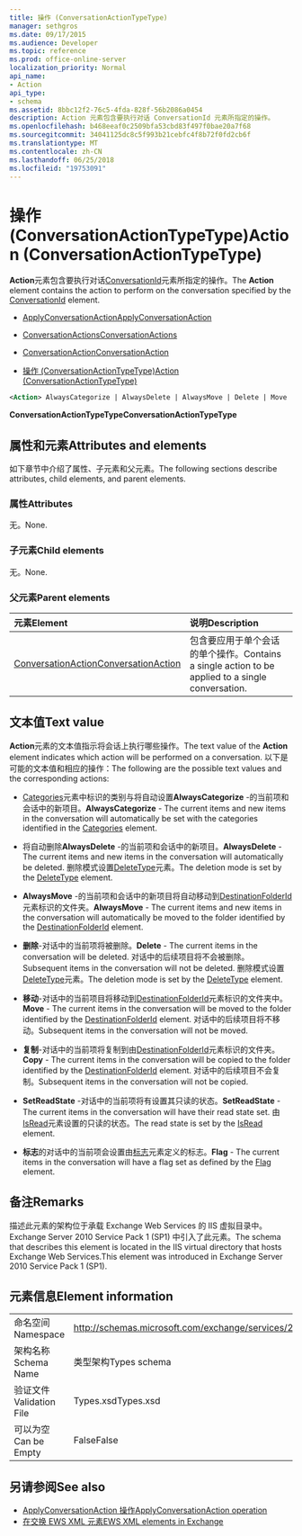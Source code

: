 ```yaml
---
title: 操作 (ConversationActionTypeType)
manager: sethgros
ms.date: 09/17/2015
ms.audience: Developer
ms.topic: reference
ms.prod: office-online-server
localization_priority: Normal
api_name:
- Action
api_type:
- schema
ms.assetid: 8bbc12f2-76c5-4fda-828f-56b2086a0454
description: Action 元素包含要执行对话 ConversationId 元素所指定的操作。
ms.openlocfilehash: b468eeaf0c2509bfa53cbd83f497f0bae20a7f68
ms.sourcegitcommit: 34041125dc8c5f993b21cebfc4f8b72f0fd2cb6f
ms.translationtype: MT
ms.contentlocale: zh-CN
ms.lasthandoff: 06/25/2018
ms.locfileid: "19753091"
---
```

# <a name="action-conversationactiontypetype"></a><span data-ttu-id="9c3d5-103">操作 (ConversationActionTypeType)</span><span class="sxs-lookup"><span data-stu-id="9c3d5-103">Action (ConversationActionTypeType)</span></span>

<span data-ttu-id="9c3d5-104">**Action**元素包含要执行对话[ConversationId](conversationid.md)元素所指定的操作。</span><span class="sxs-lookup"><span data-stu-id="9c3d5-104">The **Action** element contains the action to perform on the conversation specified by the [ConversationId](conversationid.md) element.</span></span> 
  
- [<span data-ttu-id="9c3d5-105">ApplyConversationAction</span><span class="sxs-lookup"><span data-stu-id="9c3d5-105">ApplyConversationAction</span></span>](applyconversationaction.md)
  
- [<span data-ttu-id="9c3d5-106">ConversationActions</span><span class="sxs-lookup"><span data-stu-id="9c3d5-106">ConversationActions</span></span>](conversationactions.md)
  
- [<span data-ttu-id="9c3d5-107">ConversationAction</span><span class="sxs-lookup"><span data-stu-id="9c3d5-107">ConversationAction</span></span>](conversationaction.md)
  
- [<span data-ttu-id="9c3d5-108">操作 (ConversationActionTypeType)</span><span class="sxs-lookup"><span data-stu-id="9c3d5-108">Action (ConversationActionTypeType)</span></span>](action-conversationactiontypetype.md)
  
```XML
<Action> AlwaysCategorize | AlwaysDelete | AlwaysMove | Delete | Move | Copy | SetReadState </Action>
```

 <span data-ttu-id="9c3d5-109">**ConversationActionTypeType**</span><span class="sxs-lookup"><span data-stu-id="9c3d5-109">**ConversationActionTypeType**</span></span>
## <a name="attributes-and-elements"></a><span data-ttu-id="9c3d5-110">属性和元素</span><span class="sxs-lookup"><span data-stu-id="9c3d5-110">Attributes and elements</span></span>

<span data-ttu-id="9c3d5-111">如下章节中介绍了属性、子元素和父元素。</span><span class="sxs-lookup"><span data-stu-id="9c3d5-111">The following sections describe attributes, child elements, and parent elements.</span></span>
  
### <a name="attributes"></a><span data-ttu-id="9c3d5-112">属性</span><span class="sxs-lookup"><span data-stu-id="9c3d5-112">Attributes</span></span>

<span data-ttu-id="9c3d5-113">无。</span><span class="sxs-lookup"><span data-stu-id="9c3d5-113">None.</span></span>
  
### <a name="child-elements"></a><span data-ttu-id="9c3d5-114">子元素</span><span class="sxs-lookup"><span data-stu-id="9c3d5-114">Child elements</span></span>

<span data-ttu-id="9c3d5-115">无。</span><span class="sxs-lookup"><span data-stu-id="9c3d5-115">None.</span></span>
  
### <a name="parent-elements"></a><span data-ttu-id="9c3d5-116">父元素</span><span class="sxs-lookup"><span data-stu-id="9c3d5-116">Parent elements</span></span>

|<span data-ttu-id="9c3d5-117">**元素**</span><span class="sxs-lookup"><span data-stu-id="9c3d5-117">**Element**</span></span>|<span data-ttu-id="9c3d5-118">**说明**</span><span class="sxs-lookup"><span data-stu-id="9c3d5-118">**Description**</span></span>|
|:-----|:-----|
|[<span data-ttu-id="9c3d5-119">ConversationAction</span><span class="sxs-lookup"><span data-stu-id="9c3d5-119">ConversationAction</span></span>](conversationaction.md) <br/> |<span data-ttu-id="9c3d5-120">包含要应用于单个会话的单个操作。</span><span class="sxs-lookup"><span data-stu-id="9c3d5-120">Contains a single action to be applied to a single conversation.</span></span>  <br/> |
   
## <a name="text-value"></a><span data-ttu-id="9c3d5-121">文本值</span><span class="sxs-lookup"><span data-stu-id="9c3d5-121">Text value</span></span>

<span data-ttu-id="9c3d5-122">**Action**元素的文本值指示将会话上执行哪些操作。</span><span class="sxs-lookup"><span data-stu-id="9c3d5-122">The text value of the **Action** element indicates which action will be performed on a conversation.</span></span> <span data-ttu-id="9c3d5-123">以下是可能的文本值和相应的操作：</span><span class="sxs-lookup"><span data-stu-id="9c3d5-123">The following are the possible text values and the corresponding actions:</span></span> 
  
- <span data-ttu-id="9c3d5-124">[Categories](categories-ex15websvcsotherref.md)元素中标识的类别与将自动设置**AlwaysCategorize** -的当前项和会话中的新项目。</span><span class="sxs-lookup"><span data-stu-id="9c3d5-124">**AlwaysCategorize** - The current items and new items in the conversation will automatically be set with the categories identified in the [Categories](categories-ex15websvcsotherref.md) element.</span></span> 
    
- <span data-ttu-id="9c3d5-125">将自动删除**AlwaysDelete** -的当前项和会话中的新项目。</span><span class="sxs-lookup"><span data-stu-id="9c3d5-125">**AlwaysDelete** - The current items and new items in the conversation will automatically be deleted.</span></span> <span data-ttu-id="9c3d5-126">删除模式设置[DeleteType](deletetype.md)元素。</span><span class="sxs-lookup"><span data-stu-id="9c3d5-126">The deletion mode is set by the [DeleteType](deletetype.md) element.</span></span> 
    
- <span data-ttu-id="9c3d5-127">**AlwaysMove** -的当前项和会话中的新项目将自动移动到[DestinationFolderId](destinationfolderid.md)元素标识的文件夹。</span><span class="sxs-lookup"><span data-stu-id="9c3d5-127">**AlwaysMove** - The current items and new items in the conversation will automatically be moved to the folder identified by the [DestinationFolderId](destinationfolderid.md) element.</span></span> 
    
- <span data-ttu-id="9c3d5-128">**删除**-对话中的当前项将被删除。</span><span class="sxs-lookup"><span data-stu-id="9c3d5-128">**Delete** - The current items in the conversation will be deleted.</span></span> <span data-ttu-id="9c3d5-129">对话中的后续项目将不会被删除。</span><span class="sxs-lookup"><span data-stu-id="9c3d5-129">Subsequent items in the conversation will not be deleted.</span></span> <span data-ttu-id="9c3d5-130">删除模式设置[DeleteType](deletetype.md)元素。</span><span class="sxs-lookup"><span data-stu-id="9c3d5-130">The deletion mode is set by the [DeleteType](deletetype.md) element.</span></span> 
    
- <span data-ttu-id="9c3d5-131">**移动**-对话中的当前项目将移动到[DestinationFolderId](destinationfolderid.md)元素标识的文件夹中。</span><span class="sxs-lookup"><span data-stu-id="9c3d5-131">**Move** - The current items in the conversation will be moved to the folder identified by the [DestinationFolderId](destinationfolderid.md) element.</span></span> <span data-ttu-id="9c3d5-132">对话中的后续项目将不移动。</span><span class="sxs-lookup"><span data-stu-id="9c3d5-132">Subsequent items in the conversation will not be moved.</span></span> 
    
- <span data-ttu-id="9c3d5-133">**复制**-对话中的当前项将复制到由[DestinationFolderId](destinationfolderid.md)元素标识的文件夹。</span><span class="sxs-lookup"><span data-stu-id="9c3d5-133">**Copy** - The current items in the conversation will be copied to the folder identified by the [DestinationFolderId](destinationfolderid.md) element.</span></span> <span data-ttu-id="9c3d5-134">对话中的后续项目不会复制。</span><span class="sxs-lookup"><span data-stu-id="9c3d5-134">Subsequent items in the conversation will not be copied.</span></span> 
    
- <span data-ttu-id="9c3d5-135">**SetReadState** -对话中的当前项将有设置其只读的状态。</span><span class="sxs-lookup"><span data-stu-id="9c3d5-135">**SetReadState** - The current items in the conversation will have their read state set.</span></span> <span data-ttu-id="9c3d5-136">由[IsRead](isread.md)元素设置的只读的状态。</span><span class="sxs-lookup"><span data-stu-id="9c3d5-136">The read state is set by the [IsRead](isread.md) element.</span></span> 
    
- <span data-ttu-id="9c3d5-137">**标志**的对话中的当前项会设置由[标志](flag.md)元素定义的标志。</span><span class="sxs-lookup"><span data-stu-id="9c3d5-137">**Flag** - The current items in the conversation will have a flag set as defined by the [Flag](flag.md) element.</span></span> 
    
## <a name="remarks"></a><span data-ttu-id="9c3d5-138">备注</span><span class="sxs-lookup"><span data-stu-id="9c3d5-138">Remarks</span></span>

<span data-ttu-id="9c3d5-139">描述此元素的架构位于承载 Exchange Web Services 的 IIS 虚拟目录中。Exchange Server 2010 Service Pack 1 (SP1) 中引入了此元素。</span><span class="sxs-lookup"><span data-stu-id="9c3d5-139">The schema that describes this element is located in the IIS virtual directory that hosts Exchange Web Services.This element was introduced in Exchange Server 2010 Service Pack 1 (SP1).</span></span>
  
## <a name="element-information"></a><span data-ttu-id="9c3d5-140">元素信息</span><span class="sxs-lookup"><span data-stu-id="9c3d5-140">Element information</span></span>

|||
|:-----|:-----|
|<span data-ttu-id="9c3d5-141">命名空间</span><span class="sxs-lookup"><span data-stu-id="9c3d5-141">Namespace</span></span>  <br/> |http://schemas.microsoft.com/exchange/services/2006/types  <br/> |
|<span data-ttu-id="9c3d5-142">架构名称</span><span class="sxs-lookup"><span data-stu-id="9c3d5-142">Schema Name</span></span>  <br/> |<span data-ttu-id="9c3d5-143">类型架构</span><span class="sxs-lookup"><span data-stu-id="9c3d5-143">Types schema</span></span>  <br/> |
|<span data-ttu-id="9c3d5-144">验证文件</span><span class="sxs-lookup"><span data-stu-id="9c3d5-144">Validation File</span></span>  <br/> |<span data-ttu-id="9c3d5-145">Types.xsd</span><span class="sxs-lookup"><span data-stu-id="9c3d5-145">Types.xsd</span></span>  <br/> |
|<span data-ttu-id="9c3d5-146">可以为空</span><span class="sxs-lookup"><span data-stu-id="9c3d5-146">Can be Empty</span></span>  <br/> |<span data-ttu-id="9c3d5-147">False</span><span class="sxs-lookup"><span data-stu-id="9c3d5-147">False</span></span>  <br/> |
   
## <a name="see-also"></a><span data-ttu-id="9c3d5-148">另请参阅</span><span class="sxs-lookup"><span data-stu-id="9c3d5-148">See also</span></span>

- [<span data-ttu-id="9c3d5-149">ApplyConversationAction 操作</span><span class="sxs-lookup"><span data-stu-id="9c3d5-149">ApplyConversationAction operation</span></span>](applyconversationaction-operation.md)
- [<span data-ttu-id="9c3d5-150">在交换 EWS XML 元素</span><span class="sxs-lookup"><span data-stu-id="9c3d5-150">EWS XML elements in Exchange</span></span>](ews-xml-elements-in-exchange.md)

